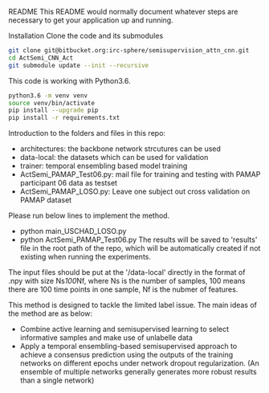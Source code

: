 README
This README would normally document whatever steps are necessary to get your application up and running.

Installation
Clone the code and its submodules

```bash
git clone git@bitbucket.org:irc-sphere/semisupervision_attn_cnn.git
cd ActSemi_CNN_Act
git submodule update --init --recursive
```

This code is working with Python3.6.

```bash
python3.6 -m venv venv
source venv/bin/activate
pip install --upgrade pip
pip install -r requirements.txt
```
Introduction to the folders and files in this repo:

- architectures: the backbone network strcutures can be used
- data-local: the datasets which can be used for validation
- trainer: temporal ensembling based model training 
- ActSemi_PAMAP_Test06.py: mail file for training and testing with PAMAP participant 06 data as testset
- ActSemi_PAMAP_LOSO.py: Leave one subject out cross validation on PAMAP dataset

Please run below lines to implement the method.
- python main_USCHAD_LOSO.py 
- python ActSemi_PAMAP_Test06.py
The results will be saved to 'results' file in the root path of the repo, 
which will be automatically created if not existing when running the experiments.

The input files should be put at the '/data-local' directly 
in the format of .npy with size Ns*100*Nf, 
where Ns is the number of samples, 
100 means there are 100 time points in one sample,
Nf is the nubmer of features.

This method is designed to tackle the limited label issue.
The main ideas of the method are as below:

- Combine active learning and semisupervised learning to select informative samples and make use of unlabelle data
- Apply a temporal ensembling-based semisupervised approach to achieve a consensus prediction using the outputs of the training networks on different epochs under network dropout regularization. (An ensemble of multiple networks generally generates more robust results than a single network)

